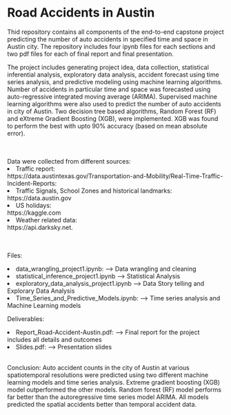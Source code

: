 # Road Accidents in Austin
Thid repository contains all components of the end-to-end capstone project predicting
the number of auto accidents in specified time and space in Austin city. The repository includes four ipynb files for each sections and two pdf files for each of
final report and final presentation. 

The project includes generating project idea, data collection, statistical inferential
analysis, exploratory data analysis, accident forecast using time series analysis, and
predictive modeling using machine learning algorithms. Number of accidents in particular
time and space was forecasted using auto-regressive integrated moving average (ARIMA).
Supervised machine learning algorithms were also used to predict the number of auto
accidents in city of Austin. Two decision tree based algorithms, Random Forest (RF) and
eXtreme Gradient Boosting (XGB), were implemented. XGB was found to perform the best
with upto 90% accuracy (based on mean absolute error).   


<br>
<br>
Data were collected from different sources:
<li>Traffic report:<br> https://data.austintexas.gov/Transportation-and-Mobility/Real-Time-Traffic-Incident-Reports: 
</li>
<li>Traffic Signals, School Zones and historical landmarks:<br>
    https://data.austin.gov</li>
<li>US holidays: <br> 
    https://kaggle.com</li>
<li> Weather related data: <br> https://api.darksky.net. </li>


<br>
<br>

Files:
<li> data_wrangling_project1.ipynb: --> Data wrangling and cleaning
<li> statistical_inference_project1.ipynb --> Statistical Analysis
<li> exploratory_data_analysis_project1.ipynb --> Data Story telling and Explorary Data Analysis
<li> Time_Series_and_Predictive_Models.ipynb: --> Time series analysis and Machine Learning models</li>

Deliverables:
<li> Report_Road-Accident-Austin.pdf: --> Final report for the project includes all details and outcomes
<li> Slides.pdf: --> Presentation slides
<br>
<br>   
 
Conclusion: 
Auto accident counts in the city of Austin at various spatiotemporal resolutions were predicted using two different machine learning models and time series analysis. Extreme gradient boosting (XGB) model outperformed the other models. Random forest (RF) model performs far better than the autoregressive time series model ARIMA. All models predicted the spatial accidents better than temporal accident data. 
